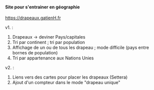 #### Site pour s'entrainer en géographie
https://drapeaux.gatienH.fr

v1. :
1. Drapeaux -> deviner Pays/capitales
2. Tri par continent ; tri par population
3. Affichage de un ou de tous les drapeau ; mode difficile (pays entre bornes de population)
4. Tri par appartenance aux Nations Unies

v2. :
1. Liens vers des cartes pour placer les drapeaux (Settera)
2. Ajout d'un compteur dans le mode "drapeau unique"